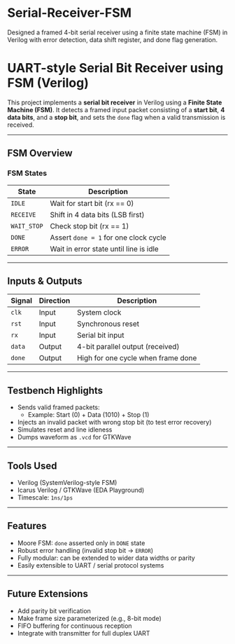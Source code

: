 # Serial-Receiver-FSM
Designed a framed 4-bit serial receiver using a finite state machine (FSM) in Verilog with error detection, data shift register, and done flag generation.
# UART-style Serial Bit Receiver using FSM (Verilog)

This project implements a **serial bit receiver** in Verilog using a **Finite State Machine (FSM)**. It detects a framed input packet consisting of a **start bit**, **4 data bits**, and a **stop bit**, and sets the `done` flag when a valid transmission is received.

---

## FSM Overview

### FSM States

| State      | Description                                |
|------------|--------------------------------------------|
| `IDLE`     | Wait for start bit (rx == 0)               |
| `RECEIVE`  | Shift in 4 data bits (LSB first)           |
| `WAIT_STOP`| Check stop bit (rx == 1)                   |
| `DONE`     | Assert `done = 1` for one clock cycle      |
| `ERROR`    | Wait in error state until line is idle     |

---

## Inputs & Outputs

| Signal | Direction | Description                         |
|--------|-----------|-------------------------------------|
| `clk`  | Input     | System clock                        |
| `rst`  | Input     | Synchronous reset                   |
| `rx`   | Input     | Serial bit input                    |
| `data` | Output    | 4-bit parallel output (received)    |
| `done` | Output    | High for one cycle when frame done  |

---

## Testbench Highlights

- Sends valid framed packets:  
  - Example: Start (0) + Data (1010) + Stop (1)
- Injects an invalid packet with wrong stop bit (to test error recovery)
- Simulates reset and line idleness
- Dumps waveform as `.vcd` for GTKWave

---

## Tools Used

- Verilog (SystemVerilog-style FSM)
- Icarus Verilog / GTKWave (EDA Playground)
- Timescale: `1ns/1ps`

---

## Features

- Moore FSM: `done` asserted only in `DONE` state
- Robust error handling (invalid stop bit → `ERROR`)
- Fully modular: can be extended to wider data widths or parity
- Easily extensible to UART / serial protocol systems

---

## Future Extensions

- Add parity bit verification
- Make frame size parameterized (e.g., 8-bit mode)
- FIFO buffering for continuous reception
- Integrate with transmitter for full duplex UART
